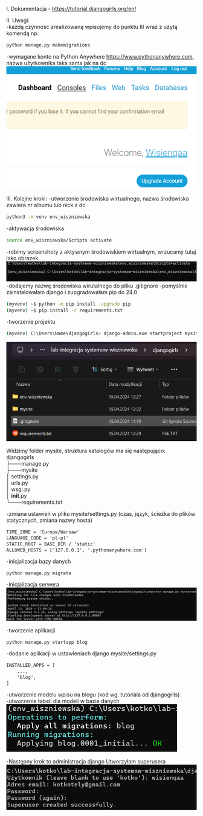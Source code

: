 I. Dokumentacja - https://tutorial.djangogirls.org/en/

II. Uwagi:  
-każdą czynność zrealizowaną wpisujemy do punktu III wraz z użytą komendą np.

```bash
python manage.py makemigrations
```

-wymagane konto na Python Anywhere https://www.pythonanywhere.com, nazwa użytkownika taka sama jak na dc
![venv](screen-shot-pythonan.png)

III. Kolejne kroki:
-utworzenie środowiska wirtualnego, nazwa środowiska zawiera nr albumu lub nick z dc

```bash
python3 -m venv env_wiszniewska
```

-aktywacja środowiska

```bash
source env_wiszniewska/Scripts activate
```

-robimy screenshoty z aktywnym środowiskiem wirtualnym, wrzucamy tutaj jako obrazek  
![venv](screen-shot-env.png)
-dodajemy nazwę środowiska wirutalnego do pliku .gitignore
-pomyślnie zainstalowałam django i zupgradowałam pip do 24.0

```bash
(myvenv) ~$ python -m pip install -upgrade pip
(myvenv) ~$ pip install -r requirements.txt
```

-tworzenie projektu

```bash
(myvenv) C:\Users\Name\djangogirls> django-admin.exe startproject mysite .
```

![venv](screen-shot-django.png)

Widzimy folder mysite, struktura katalogów ma się następująco:  
djangogirls  
├───manage.py  
├───mysite  
│ settings.py  
│ urls.py  
│ wsgi.py  
│ **init**.py  
└───requirements.txt

-zmiana ustawień w pliku mysite/settings.py (czas, język, ścieżka do plików statycznych, zmiana nazwy hosta)

```
TIME_ZONE = 'Europe/Warsaw'
LANGUAGE_CODE = 'pl-pl'
STATIC_ROOT = BASE_DIR / 'static'
ALLOWED_HOSTS = ['127.0.0.1', '.pythonanywhere.com']
```

-inicjalizacja bazy danych

```bash
python manage.py migrate
```

-inicjalizacja serwera
![venv](screen-shot-serverinit.png)

-tworzenie aplikacji

```bash
python manage.py startapp blog
```

-dodanie aplikacji w ustawieniach django mysite/settings.py

```
INSTALLED_APPS = [
    ...,
    'blog',
]
```

-utworzenie modelu wpisu na blogu (kod wg. tutoriala od djangogrils)  
-utworzenie tabeli dla modeli w bazie danych  
![venv](screen-shot-databaseok.png)

-Następny krok to administracja django
Utworzyłam superusera
![venv](screen-shot-superuser.png)
